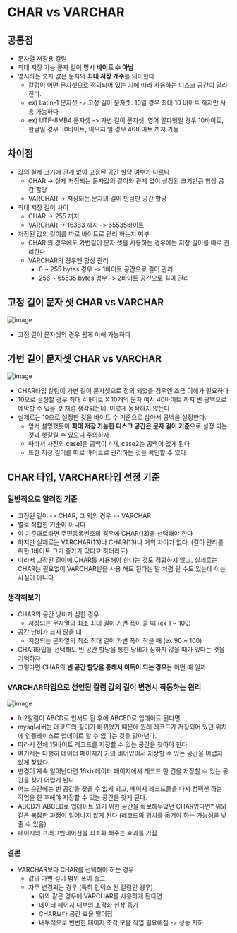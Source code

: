 # CHAR vs VARCHAR

## 공통점
- 문자열 저장용 칼럼
- 최대 저장 가능 문자 길이 명시 **바이트 수 아님**
- 명시하는 숫자 값은 문자의 **최대 저장 개수**를 의미한다
  - 칼럼이 어떤 문자셋으로 정의되어 있는 지에 따라 사용하는 디스크 공간이 달라진다.
  - ex) Latin-1 문자셋 -> 고정 길이 문자셋. 10일 경우 최대 10 바이트 까지만 사용 가능하다
  - ex) UTF-8MB4 문자셋 -> 가변 길이 문자셋. 영어 알파벳일 경우 10바이트, 한글일 경우 30바이트, 이모지 일 경우 40바이트 까지 가능
 
## 차이점
- 값의 실제 크기에 관계 없이 고정된 공간 할당 여부가 다르다
  - CHAR ->  실제 저장되는 문자값의 길이와 관계 없이 설정된 크기만큼 항상 공간 할당
  - VARCHAR -> 저장되는 문자의 길이 만큼만 공간 할당
- 최대 저장 길이 차이
  - CHAR -> 255 까지
  - VARCHAR -> 16383 까지 -> 65535바이트
- 저장된 값의 길이를 따로 바이트로 관리 하는지 여부
  - CHAR 의 경우에도 가변길이 문자 셋을 사용하는 경우에는 저장 길이를 따로 관리한다
  - VARCHAR의 경우엔 항상 관리
    - 0 ~ 255 bytes 경우 -> 1바이트 공간으로 길이 관리
    - 256 ~ 65535 bytes 경우 -> 2바이트 공간으로 길이 관리

## 고정 길이 문자 셋 CHAR vs VARCHAR

![image](https://github.com/user-attachments/assets/bf1cb3a9-20e3-4cf4-aa10-59582d443273)

- 고정 길이 문자셋의 경우 쉽게 이해 가능하다

## 가변 길이 문자셋 CHAR vs VARCHAR

![image](https://github.com/user-attachments/assets/3b248cfc-385d-4efb-9a6f-57343ef61089)

- CHAR타입 칼럼이 가변 길이 문자셋으로 정의 되었을 경우엔 조금 이해가 필요하다
- 10으로 설정할 경우 최대 4바이트 X 10개의 문자 여서 40바이트 까지 빈 공백으로 예악할 수 있을 것 처럼 생각되는데, 이렇게 동작하지 않는다
- 실제로는 10으로 설정한 것을 바이트 수 기준으로 삼아서 공백을 설정한다.
  - 앞서 설명했듯이 **최대 저장 가능한 디스크 공간은 문자 길이 기준**으로 설정 되는 것과 헷갈릴 수 있으니 주의하자
  - 따라서 사진의 case1은 공백이 4개, case2는 공백이 없게 된다
  - 또한 저장 길이를 따로 바이트로 관리하는 것을 확인할 수 있다.

## CHAR 타입, VARCHAR타입 선정 기준

### 일반적으로 알려진 기준
- 고정된 길이 -> CHAR, 그 외의 경우 -> VARCHAR
- 별로 적합한 기준이 아니다
- 이 기준대로라면 주민등록번호의 경우에 CHAR(13)을 선택해야 한다
- 하지만 실제로는 VARCHAR(13)나 CHAR(13)나 거의 차이가 없다. (길이 관리를 위한 1바이트 크기 증가가 있다고 하더라도)
- 따라서 고정된 길이에 CHAR를 사용해야 한다는 것도 적합하지 않고, 실제로는 CHAR는 필요없이 VARCHAR만을 사용 해도 된다는 말 처럼 될 수도 있는데 이는 사실이 아니다

### 생각해보기
- CHAR의 공간 낭비가 심한 경우
  - 저장되는 문자열의 최소 최대 길이 가변 폭이 클 때 (ex 1 ~ 100)
- 공간 낭비가 크지 않을 떄
  - 저장되는 문자열의 최소 최대 길이 가변 폭이 작을 때 (ex 90 ~ 100)
- CHAR타입을 선택해도 빈 공간 할당을 통한 낭비가 심하지 않을 때가 있다는 것을 기억하자
- 그렇다면 CHAR의 **빈 공간 할당을 통해서 이득이 되는 경우**는 어떤 때 일까

### VARCHAR타입으로 선언된 칼럼 값의 길이 변경시 작동하는 원리

![image](https://github.com/user-attachments/assets/b069770e-a2e4-495d-bc8a-d0f0d9ad3c39)

- fd2칼럼이 ABCD로 인서트 된 후에 ABCED로 업데이트 된다면
- mysql서버는 레코드의 길이가 바뀌었기 때문에 원래 레코드가 저장되어 있던 위치에 인플레이스로 업데이트 할 수 없다는 것을 알아낸다.
- 따라서 전체 15바이트 레코드를 저장할 수 있는 공간을 찾아야 한다
- 여기서는 다행히 데이터 페이지가 거의 비어있어서 저장할 수 있는 공간을 어렵지 않게 찾았다.
- 변경이 계속 일어난다면 16kb 데이터 페이지에서 레코드 한 건을 저장할 수 있는 공간을 찾기 어렵게 된다.
- 어느 순간에는 빈 공간을 찾을 수 없게 되고, 페이지 레코드들을 다시 컴팩션 하는 작업을 한 후에야 저장할 수 있는 공간을 찾게 된다.
- ABCD가 ABCED로 업데이트 되기 위한 공간을 확보해두었던 CHAR였다면? 위와 같은 복잡한 과정이 일어나지 않게 된다 (레코드의 위치를 옮겨야 하는 가능성을 낮출 수 있음)
- 페이지의 프래그멘테이션을 최소화 해주는 효과를 가짐

### 결론

- VARCHAR보다 CHAR를 선택해야 하는 경우
  - 값의 가변 길이 범위 폭이 좁고
  - 자주 변경되는 경우 (특히 인덱스 된 칼럼인 경우)
    - 위와 같은 경우에 VARCHAR를 사용하게 된다면
    - 데이터 페이지 내부의 조각화 현상 증가
    - CHAR보다 공간 효율 떨어짐
    - 내부적으로 빈번한 페이지 조각 모음 작업 필요해짐 -> 성능 저하
